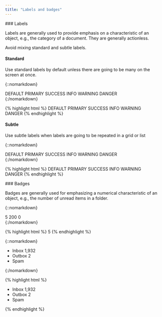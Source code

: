 ```yaml
---
title: "Labels and badges"
---
```


<div class="pl-pattern">
### Labels

Labels are generally used to provide emphasis on a characteristic of an object, e.g., the category of a document. They are generally actionless.

Avoid mixing standard and subtle labels.

#### Standard
Use standard labels by default unless there are going to be many on the screen at once.

{::nomarkdown}
<div class="pl-preview">
<span class="label label-default">DEFAULT</span>
<span class="label label-primary">PRIMARY</span>
<span class="label label-success">SUCCESS</span>
<span class="label label-info">INFO</span>
<span class="label label-warning">WARNING</span>
<span class="label label-danger">DANGER</span>
</div>
{:/nomarkdown}

{% highlight html %}
<span class="label label-default">DEFAULT</span>
<span class="label label-primary">PRIMARY</span>
<span class="label label-success">SUCCESS</span>
<span class="label label-info">INFO</span>
<span class="label label-warning">WARNING</span>
<span class="label label-danger">DANGER</span>
{% endhighlight %}

#### Subtle
Use subtle labels when labels are going to be repeated in a grid or list

{::nomarkdown}
<div class="pl-preview">
<span class="label label-default subtle">DEFAULT</span>
<span class="label label-primary subtle">PRIMARY</span>
<span class="label label-success subtle">SUCCESS</span>
<span class="label label-info subtle">INFO</span>
<span class="label label-warning subtle">WARNING</span>
<span class="label label-danger subtle">DANGER</span>
</div>
{:/nomarkdown}


{% highlight html %}
<span class="label label-default subtle">DEFAULT</span>
<span class="label label-primary subtle">PRIMARY</span>
<span class="label label-success subtle">SUCCESS</span>
<span class="label label-info subtle">INFO</span>
<span class="label label-warning subtle">WARNING</span>
<span class="label label-danger subtle">DANGER</span>
{% endhighlight %}
</div>

<div class="pl-pattern">
### Badges

Badges are generally used for emphasizing a numerical characteristic of an object, e.g., the number of unread items in a folder. 


{::nomarkdown}
<div class="pl-preview">
<span class="badge">5</span> <span class="badge">200</span> <span class="badge">0</span>
</div>
{:/nomarkdown}

{% highlight html %}
<span class="badge">5</span>
{% endhighlight %}


{::nomarkdown}
<div class="pl-preview">
<ul class="list-group" style="max-width: 150px;">
    <li class="list-group-item">
        Inbox <span class="badge pull-right">1,932</span>
    </li>
    <li class="list-group-item active">
        Outbox <span class="badge pull-right">2</span>
    </li>
    <li class="list-group-item">
        Spam
    </li>
</ul>
</div>
{:/nomarkdown}

{% highlight html %}
<ul class="list-group" style="max-width: 150px;">
    <li class="list-group-item">
        Inbox <span class="badge pull-right">1,932</span>
    </li>
    <li class="list-group-item active">
        Outbox <span class="badge pull-right">2</span>
    </li>
    <li class="list-group-item">
        Spam
    </li>
</ul>
{% endhighlight %}
</div>
